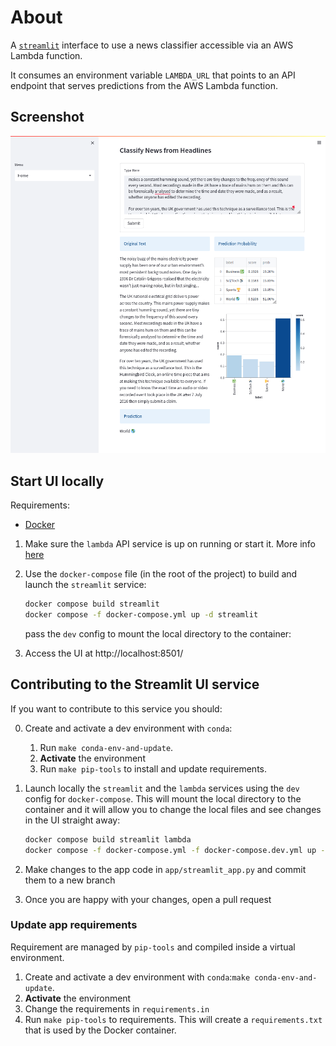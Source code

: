 # About

A [`streamlit`](streamlit.io) interface to use a news classifier accessible via an AWS Lambda function.

It consumes an environment variable `LAMBDA_URL` that points to an API endpoint that serves predictions from the AWS Lambda function.

## Screenshot

![screenshot](/docs/streamlit-UI-screenshot.png)

## Start UI locally

Requirements:

- [Docker](https://docs.docker.com/get-docker/)

1. Make sure the `lambda` API service is up on running or start it. More info [here](/services/lambda/README.md#start-api-locally-in-a-docker-container)
2. Use the `docker-compose` file (in the root of the project) to build and launch the `streamlit` service:

   ```bash
   docker compose build streamlit
   docker compose -f docker-compose.yml up -d streamlit
   ```

   pass the `dev` config to mount the local directory to the container:

3. Access the UI at http://localhost:8501/

## Contributing to the Streamlit UI service

If you want to contribute to this service you should:

0. Create and activate a dev environment with `conda`:
   1. Run `make conda-env-and-update`.
   2. **Activate** the environment
   3. Run `make pip-tools` to install and update requirements.
1. Launch locally the `streamlit` and the `lambda` services using the `dev` config for `docker-compose`. This will mount the local directory to the container and it will allow you to change the local files and see changes in the UI straight away:

      ```bash
      docker compose build streamlit lambda
      docker compose -f docker-compose.yml -f docker-compose.dev.yml up -d streamlit lambda
      ```
2. Make changes to the app code in `app/streamlit_app.py` and commit them to a new branch
3. Once you are happy with your changes, open a pull request

### Update app requirements

Requirement are managed by `pip-tools` and compiled inside a virtual environment.

1. Create and activate a dev environment with `conda`:`make conda-env-and-update`.
2. **Activate** the environment
3. Change the requirements in `requirements.in`
4. Run `make pip-tools` to requirements. This will create a `requirements.txt` that is used by the Docker container.
